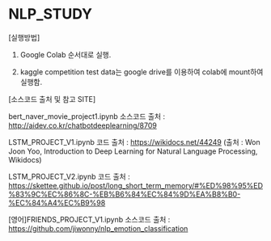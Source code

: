 # NLP_STUDY

[실행방법] 
1. Google Colab 순서대로 실행. 

2. kaggle competition test data는 google drive를 이용하여 colab에 mount하여 실행함.
          
          

[소스코드 출처 및 참고 SITE]

bert_naver_movie_project1.ipynb 소스코드 출처 : http://aidev.co.kr/chatbotdeeplearning/8709

LSTM_PROJECT_V1.ipynb 코드 출처 : https://wikidocs.net/44249 (출처 : Won Joon Yoo, Introduction to Deep Learning for Natural Language Processing, Wikidocs)

LSTM_PROJECT_V2.ipynb 코드 출처 : https://skettee.github.io/post/long_short_term_memory/#%ED%98%95%ED%83%9C%EC%86%8C-%EB%B6%84%EC%84%9D%EA%B8%B0-%EC%84%A4%EC%B9%98

[영어]FRIENDS_PROJECT_V1.ipynb 소스코드 출처 : https://github.com/jiwonny/nlp_emotion_classification

